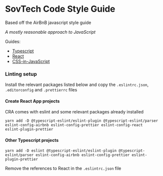 # SovTech Code Style Guide

Based off the AirBnB javascript style guide

_A mostly reasonable approach to JavaScript_

Guides:

- [Typescript](typescript/)
- [React](react/)
- [CSS-in-JavaScript](css-in-javascript/)

### Linting setup

Install the relevant packages listed below and copy the `.eslintrc.json`, `.editorconfig` and `.prettierrc` files

#### Create React App projects

CRA comes with eslint and some relevant packages already installed

```
yarn add -D @typescript-eslint/eslint-plugin @typescript-eslint/parser eslint-config-airbnb eslint-config-prettier eslint-config-react eslint-plugin-prettier 
```

#### Other Typescript projects

```
yarn add -D eslint @typescript-eslint/eslint-plugin @typescript-eslint/parser eslint-config-airbnb eslint-config-prettier eslint-plugin-prettier 
```

Remove the references to React in the `.eslintrc.json` file
